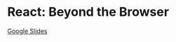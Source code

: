 # React: Beyond the Browser

[Google Slides](https://docs.google.com/presentation/d/1dO0AxaoSY2XrTmjWUgLCueTJnlweJS2TOOkZ0N1BzjA/edit?usp=sharing)
